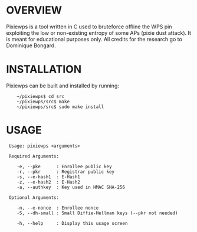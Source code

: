 # OVERVIEW

Pixiewps is a tool written in C used to bruteforce offline the WPS pin exploiting the low or non-existing entropy of some APs (pixie dust attack). It is meant for educational purposes only. All credits for the research go to Dominique Bongard.

# INSTALLATION

Pixiewps can be built and installed by running:

```
	~/pixiewps$ cd src
	~/pixiewps/src$ make
	~/pixiewps/src$ sudo make install
```

# USAGE

```
 Usage: pixiewps <arguments>

 Required Arguments:

    -e, --pke      : Enrollee public key
    -r, --pkr      : Registrar public key
    -s, --e-hash1  : E-Hash1
    -z, --e-hash2  : E-Hash2
    -a, --authkey  : Key used in HMAC SHA-256

 Optional Arguments:

    -n, --e-nonce  : Enrollee nonce
    -S, --dh-small : Small Diffie-Hellman keys (--pkr not needed)

    -h, --help     : Display this usage screen
```